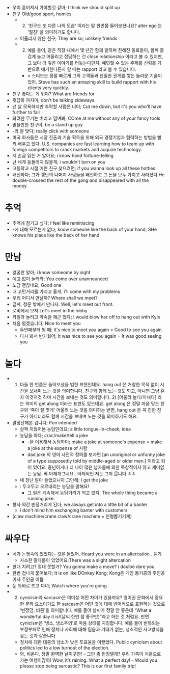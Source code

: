 * 우리 흩어져서 가야할것 같아; I think we should split up
* 친구 Old/good sport, homies
	* 2) '친구는 또 다른 나의 모습' 이라는 말 한번쯤 들어보셨나요? alter ego 는 '절친' 을 의미하기도 합니다.
	* 어울리지 않은 친구; They are so; unlikely friends
	* 2) 예를 들어, 같은 직장 내에서 몇 년간 함께 일하며 친해진 동료들이, 함께 즐겁게 놀고 어울리고 잡담하는 건 close relationship 이라고 볼 수 있지만, 그 보다 더 깊은 이야기를 터놓는다던지, 예민할 수 있는 주제를 신뢰를 기반으로 얘기한다든지 할 때는 rapport 라고 볼 수 있습니다.
		* = 스티브는 정말 빠르게 그의 고객들과 친밀한 관계를 쌓는 놀라운 기술이 있어. Steve has such an amazing skill to build rapport with his clients very quickly.
* 친구 좋다는 게 뭐야? What are friends for
* 뒷담화 까지마; don't be talking sideways
* 넌 날 모욕하지만 추락할 사람은 너야; Cut me down, but it's you who'll have further to fall
* 화려한 무기는 버리고 덤벼봐; COme at me without any of your fancy tools
* 믿을만한 친구야; be a stand up guy
* -와 잘 맞다; really click with someone
* 미국 회사들은 시장 진출과 기술 획득을 위해 외국 경쟁기업과 협력하는 방법을 빨리 배우고 있다. U.S. companies are fast learning how to team up with foreign competitors to crack markets and acquire technology.
* 저 손금 읽는 거 알아요; i know hand fortune-telling
* 난 네게 등돌리지 않을게; i wouldn't turn on you
* 고등학교 시절 예쁜 친구 찾으려면; if  you wanna look up all these hotties
* 배신하다; 그가 갱단의 나머지 사람들을 배신하고 그 돈을 모두 가지고 사라졌다.He double-crossed the rest of the gang and disappeared with all the money. 

# 추억
* 추억에 잠기고 싶다; I feel like reminiscing
* -에 대해 모르는게 없다; know someone like the back of your hand; SHe knows his place like the back of her hand

# 만남
* 얼굴만 알아; i know someome by sight
* 예고 없이 놀러와; You come over unannounced
* 노담 괜찮네요; Good one
* 내 고민거리를 가지고 올게; i'll come with my problems
* 우리 어디서 만날까? Where shall we meet?
* 글쎄, 정문 밖에서 만나자. Well, let's meet out front.
* 로비에서 보자 Let's meet in the lobby
* 카일과 놀려고 약속을 꺠곤 했다; i would blow her off to hang out with Kyle
* 처음 뵙겠습니다; Nice to meet you
	* 두번째부터 뵐 떄: It's nice to meet you again = Good to see you again
	* 다시 봐서 반가웠어; It was nice to see you again = It was good seeing you

# 놀다
* 1) 다들 한 번쯤은 들어보셨을 법한 표현인데요. hang out 은 거창한 목적 없이 시간을 보내며 노는 것을 의미합니다. 친구와 함께 노는 것도 되고, 아니면 그냥 혼자 이것저것 하며 시간을 보내는 것도 의미합니다. 2) [어울려 놀다/지내다] 라는 의미의 get along 이라는 표현도 있는데요. get along 은 정말 마음 맞는 친구와 '죽이 잘 맞게' 어울려 노는 것을 의미하는 반면, hang out 은 꼭 친한 친구가 아니더라도 함께 시간을 보내며 노는 것을 의미하기도 해요.
* 말장난해본 겁니다; Pun intended
	* 살짝 끼얹어본 농담인데요; a little tongue-in-cheek; idea
	* 농담을 하다; crac/make/tell a joke
		* -을 이용해서 농담하다; make a joke at someone's expense = make a joke at the expense of 사람
		* dad joke 의 영어 사전적 정의를 보자면 [an unoriginal or unfunny joke of a type supposedly told by middle-aged or older men.] 이라고 되어 있어요. 중년이거나 더 나이 많은 남자들에 의한 독창적이지 않고 재미없는 농담. 딱 아재개그네요.. 아저씨인 저는 그저 웁니다 ㅎㅎ
	* 네 장난 알아 들었으니까 그만해; I get the joke
	* : 두고두고 오르내리는 농담을 말해요! 
		* 그 일은 계속해서 농담거리가 되고 있지. The whole thing became a running joke.
* 항사 약간 빈정거리게 된다; we always get into a little bit of a banter
	* i don't mind him exchanging banter with customers
* (claw machine/crane claw/crane machine = 인형뽑기기계)

# 싸우다
* 네가 논쟁속에 있었다는 것을 들었어.  Heard you were in an altercation . 듣기
	* 사소한 말다툼이 있었어요;There was a slight altercation
* 한대 치려고? 절대 못할거? You gonna make a move? i doulbe dare you
* 한번 겁나게 붙어보다; It is on like DOnkey Kong; Kong은 게임 동키콩의 주인공이자 주인공 이름
* 눈 똑바로 뜨고 다녀; Watch where you're going
* 2) cynicism과 sarcasm은 의미상 어떤 차이가 있을까요? 영어권 문화에서 중요한 문화 요소이기도 한 sarcasm은 어떤 것에 대해 반어적으로 표현하는 것으로 ‘빈정댐, 비꼼’을 의미합니다. 예를 들어 날씨가 정말 안 좋은데 “What a wonderful day it is!(날씨 한번 참 좋구만)”라고 하는 것 처럼요.  반면 cynicism은 ‘냉소, 냉소주의’로 마음 상태를 지칭합니다. 예를 들어 반복되는 부정부패로 인해 정치나 사회에 대해 믿음과 기대가 없는, 냉소적인 사고방식을 갖는 것과 같습니다.
	* 정치에 대한 대중의 냉소가 낮은 투표율을 이끌었다. Public cynicism about politics led to a low turnout of the election.
	* 와, 비온다. 정말 완벽한 날이구만! – 그만 좀 빈정댈래? 우리 가족이 처음으로 가는 여행이잖아! Wow, it’s raining. What a perfect day! – Would you please stop being sarcastic? This is our first family trip!